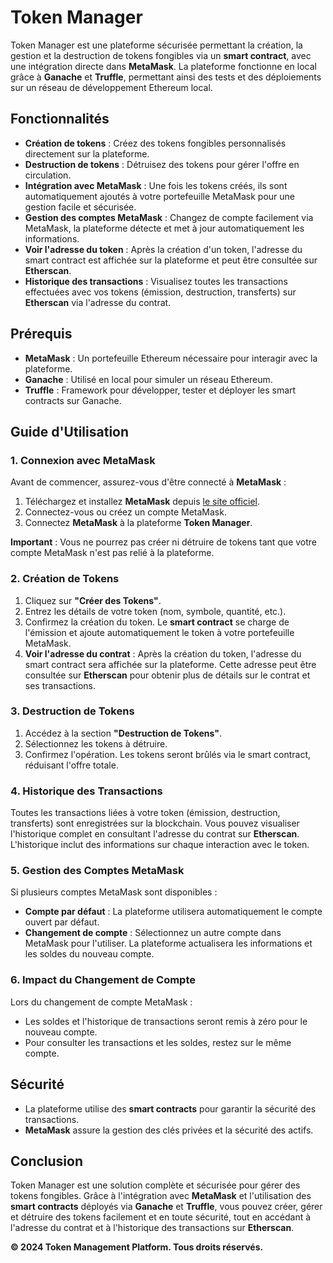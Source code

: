 

# Token Manager

Token Manager est une plateforme sécurisée permettant la création, la gestion et la destruction de tokens fongibles via un **smart contract**, avec une intégration directe dans **MetaMask**. La plateforme fonctionne en local grâce à **Ganache** et **Truffle**, permettant ainsi des tests et des déploiements sur un réseau de développement Ethereum local.

## Fonctionnalités

- **Création de tokens** : Créez des tokens fongibles personnalisés directement sur la plateforme.
- **Destruction de tokens** : Détruisez des tokens pour gérer l'offre en circulation.
- **Intégration avec MetaMask** : Une fois les tokens créés, ils sont automatiquement ajoutés à votre portefeuille MetaMask pour une gestion facile et sécurisée.
- **Gestion des comptes MetaMask** : Changez de compte facilement via MetaMask, la plateforme détecte et met à jour automatiquement les informations.
- **Voir l'adresse du token** : Après la création d'un token, l'adresse du smart contract est affichée sur la plateforme et peut être consultée sur **Etherscan**.
- **Historique des transactions** : Visualisez toutes les transactions effectuées avec vos tokens (émission, destruction, transferts) sur **Etherscan** via l'adresse du contrat.

## Prérequis

- **MetaMask** : Un portefeuille Ethereum nécessaire pour interagir avec la plateforme.
- **Ganache** : Utilisé en local pour simuler un réseau Ethereum.
- **Truffle** : Framework pour développer, tester et déployer les smart contracts sur Ganache.

## Guide d'Utilisation

### 1. Connexion avec MetaMask

Avant de commencer, assurez-vous d'être connecté à **MetaMask** :

1. Téléchargez et installez **MetaMask** depuis [le site officiel](https://metamask.io/).
2. Connectez-vous ou créez un compte MetaMask.
3. Connectez **MetaMask** à la plateforme **Token Manager**.

**Important** : Vous ne pourrez pas créer ni détruire de tokens tant que votre compte MetaMask n'est pas relié à la plateforme.

### 2. Création de Tokens

1. Cliquez sur **"Créer des Tokens"**.
2. Entrez les détails de votre token (nom, symbole, quantité, etc.).
3. Confirmez la création du token. Le **smart contract** se charge de l'émission et ajoute automatiquement le token à votre portefeuille MetaMask.
4. **Voir l'adresse du contrat** : Après la création du token, l'adresse du smart contract sera affichée sur la plateforme. Cette adresse peut être consultée sur **Etherscan** pour obtenir plus de détails sur le contrat et ses transactions.

### 3. Destruction de Tokens

1. Accédez à la section **"Destruction de Tokens"**.
2. Sélectionnez les tokens à détruire.
3. Confirmez l'opération. Les tokens seront brûlés via le smart contract, réduisant l'offre totale.

### 4. Historique des Transactions

Toutes les transactions liées à votre token (émission, destruction, transferts) sont enregistrées sur la blockchain. Vous pouvez visualiser l'historique complet en consultant l'adresse du contrat sur **Etherscan**. L'historique inclut des informations sur chaque interaction avec le token.

### 5. Gestion des Comptes MetaMask

Si plusieurs comptes MetaMask sont disponibles :

- **Compte par défaut** : La plateforme utilisera automatiquement le compte ouvert par défaut.
- **Changement de compte** : Sélectionnez un autre compte dans MetaMask pour l'utiliser. La plateforme actualisera les informations et les soldes du nouveau compte.

### 6. Impact du Changement de Compte

Lors du changement de compte MetaMask :

- Les soldes et l'historique de transactions seront remis à zéro pour le nouveau compte.
- Pour consulter les transactions et les soldes, restez sur le même compte.

## Sécurité

- La plateforme utilise des **smart contracts** pour garantir la sécurité des transactions.
- **MetaMask** assure la gestion des clés privées et la sécurité des actifs.

## Conclusion

Token Manager est une solution complète et sécurisée pour gérer des tokens fongibles. Grâce à l'intégration avec **MetaMask** et l'utilisation des **smart contracts** déployés via **Ganache** et **Truffle**, vous pouvez créer, gérer et détruire des tokens facilement et en toute sécurité, tout en accédant à l'adresse du contrat et à l'historique des transactions sur **Etherscan**.



**© 2024 Token Management Platform. Tous droits réservés.**
